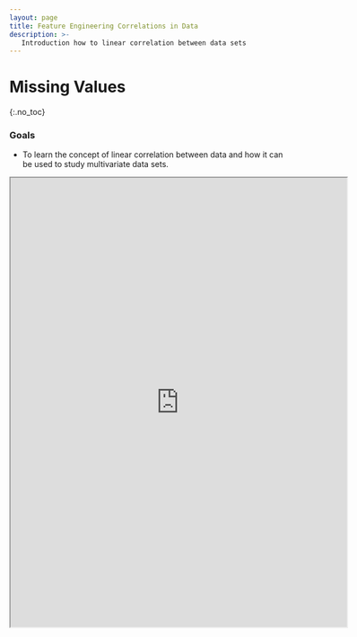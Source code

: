 ```yaml
---
layout: page
title: Feature Engineering Correlations in Data
description: >-
   Introduction how to linear correlation between data sets
---
```


# Missing Values
{:.no_toc}

### Goals
* To learn the concept of linear correlation between data and how it can be used to study multivariate data sets.

<iframe src="https://www.wolframcloud.com/obj/horaciotmc/Published/02.02_DataScienceFeatEngMoreDataExploration.nb?_embed=iframe" width="600" height="800"></iframe>